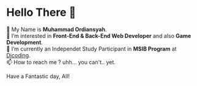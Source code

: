 # Hello There 👋

🕺 My Name is **Muhammad Ordiansyah**.\
👀 I’m interested in **Front-End & Back-End Web Developer** and also **Game Development**.\
🌱 I’m currently an Independet Study Participant in **MSIB Program** at [Dicoding](https://www.dicoding.com/).\
📫 How to reach me ? uhh... you can't.. yet.

Have a Fantastic day, All!



